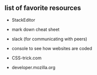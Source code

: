 ## list of favorite resources

- StackEditor

- mark down cheat sheet

- slack (for communicating with peers)

- console to see how websites are coded

- CSS-trick.com

- developer.mozilla.org
